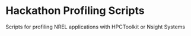 # Hackathon Profiling Scripts
Scripts for profiling NREL applications with HPCToolkit or Nsight Systems
